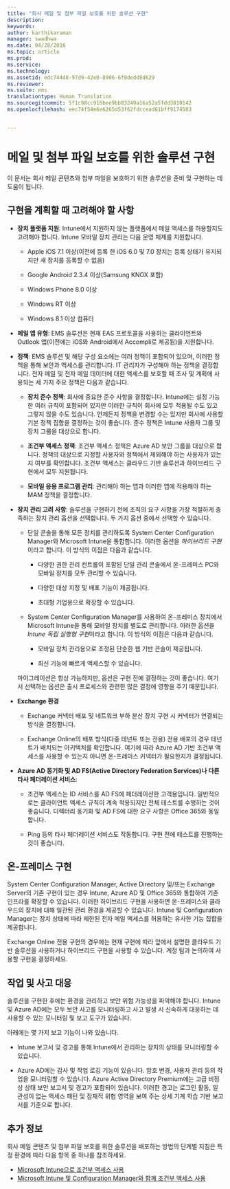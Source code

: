 ```yaml
---
title: "회사 메일 및 첨부 파일 보호를 위한 솔루션 구현"
description: 
keywords: 
author: karthikaraman
manager: swadhwa
ms.date: 04/28/2016
ms.topic: article
ms.prod: 
ms.service: 
ms.technology: 
ms.assetid: edc744d8-97d9-42e0-8906-6f0dedd8d629
ms.reviewer: 
ms.suite: ems
translationtype: Human Translation
ms.sourcegitcommit: 5f1c98cc916bee9bb83249a16a52a5fdd3810142
ms.openlocfilehash: eec74f54e6e6265d53f62fdccead61bff9174503


---
```


# 메일 및 첨부 파일 보호를 위한 솔루션 구현
이 문서는 회사 메일 콘텐츠와 첨부 파일을 보호하기 위한 솔루션을 준비 및 구현하는 데 도움이 됩니다.

## 구현을 계획할 때 고려해야 할 사항

-   **장치 플랫폼 지원**: Intune에서 지원하지 않는 플랫폼에서 메일 액세스를 허용할지도 고려해야 합니다. Intune 모바일 장치 관리는 다음 운영 체제를 지원합니다.

    -   Apple iOS 7.1 이상(이전에 등록 한 iOS 6.0 및 7.0 장치는 등록 상태가 유지되지만 새 장치를 등록할 수 없음)

    -   Google Android 2.3.4 이상(Samsung KNOX 포함)

    -   Windows Phone 8.0 이상

    -   Windows RT 이상

    -   Windows 8.1 이상 컴퓨터

-   **메일 앱 유형**: EMS 솔루션은 현재 EAS 프로토콜을 사용하는 클라이언트와 Outlook 앱(이전에는 iOS와 Android에서 Accompli로 제공됨)을 지원합니다.

-   **정책**: EMS 솔루션 및 해당 구성 요소에는 여러 정책이 포함되어 있으며, 이러한 정책을 통해 보안과 액세스를 관리합니다. IT 관리자가 구성해야 하는 정책을 결정합니다. 전자 메일 및 전자 메일 데이터에 대한 액세스를 보호할 때 조사 및 계획에 사용되는 세 가지 주요 정책은 다음과 같습니다.

    -   **장치 준수 정책**: 회사에 중요한 준수 사항을 결정합니다. Intune에는 설정 가능한 여러 규칙이 포함되어 있지만 이러한 규칙이 회사에 모두 적용될 수도 있고 그렇지 않을 수도 있습니다. 언제든지 정책을 변경할 수는 있지만 회사에 사용할 기본 정책 집합을 결정하는 것이 좋습니다. 준수 정책은 Intune 사용자 그룹 및 장치 그룹을 대상으로 합니다.

    -   **조건부 액세스 정책**: 조건부 액세스 정책은 Azure AD 보안 그룹을 대상으로 합니다. 정책의 대상으로 지정할 사용자와 정책에서 제외해야 하는 사용자가 있는지 여부를 확인합니다. 조건부 액세스는 클라우드 기반 솔루션과 하이브리드 구현에서 모두 지원됩니다.

    -   **모바일 응용 프로그램 관리**: 관리해야 하는 앱과 이러한 앱에 적용해야 하는 MAM 정책을 결정합니다.

-   **장치 관리 고려 사항**: 솔루션을 구현하기 전에 조직의 요구 사항을 가장 적절하게 충족하는 장치 관리 옵션을 선택합니다. 두 가지 옵션 중에서 선택할 수 있습니다.

    -   단일 콘솔을 통해 모든 장치를 관리하도록 System Center Configuration Manager와 Microsoft Intune을 통합합니다. 이러한 옵션을 *하이브리드 구현*이라고 합니다. 이 방식의 이점은 다음과 같습니다.

        -   다양한 권한 관리 컨트롤이 포함된 단일 관리 콘솔에서 온-프레미스 PC와 모바일 장치를 모두 관리할 수 있습니다.

        -   다양한 대상 지정 및 배포 기능이 제공됩니다.

        -   초대형 기업용으로 확장할 수 있습니다.

    -   System Center Configuration Manager를 사용하여 온-프레미스 장치에서 Microsoft Intune을 통해 모바일 장치를 별도로 관리합니다. 이러한 옵션을 *Intune 독립 실행형 구현*이라고 합니다. 이 방식의 이점은 다음과 같습니다.

        -   모바일 장치 관리용으로 조정된 단순한 웹 기반 콘솔이 제공됩니다.

        -   최신 기능에 빠르게 액세스할 수 있습니다.

    마이그레이션은 항상 가능하지만, 옵션은 구현 전에 결정하는 것이 좋습니다. 여기서 선택하는 옵션은 출시 프로세스와 관련한 많은 결정에 영향을 주기 때문입니다.

-   **Exchange 환경**

    -   Exchange 커넥터 배포 및 네트워크 부하 분산 장치 구현 시 커넥터가 연결되는 방식을 결정합니다.

    -   Exchange Online의 배포 방식(다중 테넌트 또는 전용) 전용 배포의 경우 테넌트가 배치되는 아키텍처를 확인합니다. 여기에 따라 Azure AD 기반 조건부 액세스를 사용할 수 있는지 아니면 온-프레미스 커넥터가 필요한지가 결정됩니다.

-   **Azure AD 동기화 및 AD FS(Active Directory Federation Services)나 다른 타사 페더레이션 서비스**:

    -   조건부 액세스는 ID 서비스를 AD FS에 페더레이션한 고객용입니다. 일반적으로는 클라이언트 액세스 규칙이 계속 적용되지만 전체 테스트를 수행하는 것이 좋습니다. 디렉터리 동기화 및 AD FS에 대한 요구 사항은 Office 365와 동일합니다.

    -   Ping 등의 타사 페더레이션 서비스도 작동합니다. 구현 전에 테스트를 진행하는 것이 좋습니다.

## 온-프레미스 구현
System Center Configuration Manager, Active Directory 및/또는 Exchange Server의 기존 구현이 있는 경우 Intune, Azure AD 및 Office 365와 통합하여 기존 인프라를 확장할 수 있습니다. 이러한 하이브리드 구현을 사용하면 온-프레미스와 클라우드의 장치에 대해 일관된 관리 환경을 제공할 수 있습니다. Intune 및 Configuration Manager는 장치 상태에 따라 제한된 전자 메일 액세스를 허용하는 유사한 기능 집합을 제공합니다.

Exchange Online 전용 구현의 경우에는 현재 구현에 따라 앞에서 설명한 클라우드 기반 솔루션을 사용하거나 하이브리드 구현을 사용할 수 있습니다. 계정 팀과 논의하여 사용할 구현을 결정하세요.

## 작업 및 사고 대응
솔루션을 구현한 후에는 환경을 관리하고 보안 위험 가능성을 파악해야 합니다. Intune 및 Azure AD에는 모두 보안 사고를 모니터링하고 사고 발생 시 신속하게 대응하는 데 사용할 수 있는 모니터링 및 보고 도구가 있습니다.

아래에는 몇 가지 보고 기능이 나와 있습니다.

-   Intune 보고서 및 경고를 통해 Intune에서 관리하는 장치의 상태를 모니터링할 수 있습니다.

-   Azure AD에는 감사 및 작업 로깅 기능이 있습니다. 암호 변경, 사용자 관리 등의 작업을 모니터링할 수 있습니다. Azure Active Directory Premium에는 고급 비정상 상태 보안 보고서 및 경고가 포함되어 있습니다. 이러한 경고는 로그인 활동, 일관성이 없는 액세스 패턴 및 잠재적 위협 영역을 보여 주는 상세 기계 학습 기반 보고서를 기준으로 합니다.

## 추가 정보
회사 메일 콘텐츠 및 첨부 파일 보호를 위한 솔루션을 배포하는 방법의 단계별 지침은 특정 환경에 따라 다음 항목 중 하나를 참조하세요.

- [Microsoft Intune으로 조건부 액세스 사용](conditional-access-intune.md)
- [Microsoft Intune 및 Configuration Manager와 함께 조건부 액세스 사용](conditional-access-intune-configmgr.md)



<!--HONumber=Jun16_HO4-->


